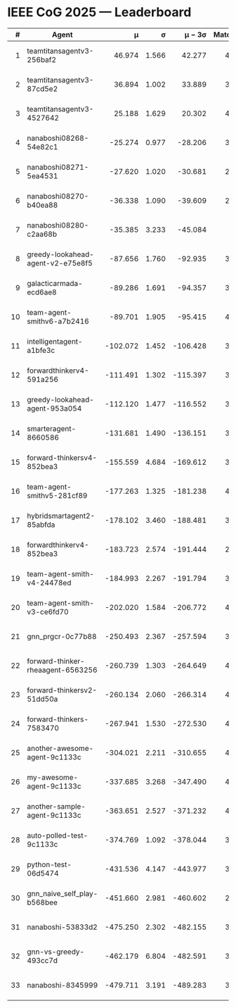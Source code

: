 # IEEE CoG 2025 — Leaderboard

| # | Agent | μ | σ | μ − 3σ | Matches | Updated |
|---:|---|---:|---:|---:|---:|---|
| 1 | teamtitansagentv3-256baf2 | 46.974 | 1.566 | 42.277 | 4232 | 2025-08-28 06:55 |
| 2 | teamtitansagentv3-87cd5e2 | 36.894 | 1.002 | 33.889 | 3958 | 2025-08-28 06:55 |
| 3 | teamtitansagentv3-4527642 | 25.188 | 1.629 | 20.302 | 4174 | 2025-08-28 06:55 |
| 4 | nanaboshi08268-54e82c1 | -25.274 | 0.977 | -28.206 | 3838 | 2025-08-28 06:55 |
| 5 | nanaboshi08271-5ea4531 | -27.620 | 1.020 | -30.681 | 2400 | 2025-08-28 06:55 |
| 6 | nanaboshi08270-b40ea88 | -36.338 | 1.090 | -39.609 | 2778 | 2025-08-28 06:55 |
| 7 | nanaboshi08280-c2aa68b | -35.385 | 3.233 | -45.084 | 560 | 2025-08-28 06:55 |
| 8 | greedy-lookahead-agent-v2-e75e8f5 | -87.656 | 1.760 | -92.935 | 3094 | 2025-08-28 06:55 |
| 9 | galacticarmada-ecd6ae8 | -89.286 | 1.691 | -94.357 | 3600 | 2025-08-28 06:55 |
| 10 | team-agent-smithv6-a7b2416 | -89.701 | 1.905 | -95.415 | 4200 | 2025-08-28 06:55 |
| 11 | intelligentagent-a1bfe3c | -102.072 | 1.452 | -106.428 | 3893 | 2025-08-28 06:55 |
| 12 | forwardthinkerv4-591a256 | -111.491 | 1.302 | -115.397 | 3329 | 2025-08-28 06:55 |
| 13 | greedy-lookahead-agent-953a054 | -112.120 | 1.477 | -116.552 | 3854 | 2025-08-28 06:55 |
| 14 | smarteragent-8660586 | -131.681 | 1.490 | -136.151 | 3248 | 2025-08-28 06:55 |
| 15 | forward-thinkersv4-852bea3 | -155.559 | 4.684 | -169.612 | 3262 | 2025-08-28 06:55 |
| 16 | team-agent-smithv5-281cf89 | -177.263 | 1.325 | -181.238 | 4040 | 2025-08-28 06:55 |
| 17 | hybridsmartagent2-85abfda | -178.102 | 3.460 | -188.481 | 3269 | 2025-08-28 06:55 |
| 18 | forwardthinkerv4-852bea3 | -183.723 | 2.574 | -191.444 | 2989 | 2025-08-28 06:55 |
| 19 | team-agent-smith-v4-24478ed | -184.993 | 2.267 | -191.794 | 3814 | 2025-08-28 06:55 |
| 20 | team-agent-smith-v3-ce6fd70 | -202.020 | 1.584 | -206.772 | 4094 | 2025-08-28 06:55 |
| 21 | gnn_prgcr-0c77b88 | -250.493 | 2.367 | -257.594 | 3340 | 2025-08-28 06:55 |
| 22 | forward-thinker-rheaagent-6563256 | -260.739 | 1.303 | -264.649 | 4302 | 2025-08-28 06:55 |
| 23 | forward-thinkersv2-51dd50a | -260.134 | 2.060 | -266.314 | 4302 | 2025-08-28 06:55 |
| 24 | forward-thinkers-7583470 | -267.941 | 1.530 | -272.530 | 4100 | 2025-08-28 06:55 |
| 25 | another-awesome-agent-9c1133c | -304.021 | 2.211 | -310.655 | 4540 | 2025-08-28 06:55 |
| 26 | my-awesome-agent-9c1133c | -337.685 | 3.268 | -347.490 | 4720 | 2025-08-28 06:55 |
| 27 | another-sample-agent-9c1133c | -363.651 | 2.527 | -371.232 | 4160 | 2025-08-28 06:55 |
| 28 | auto-polled-test-9c1133c | -374.769 | 1.092 | -378.044 | 3580 | 2025-08-28 06:55 |
| 29 | python-test-06d5474 | -431.536 | 4.147 | -443.977 | 3490 | 2025-08-28 06:55 |
| 30 | gnn_naive_self_play-b568bee | -451.660 | 2.981 | -460.602 | 2880 | 2025-08-28 06:55 |
| 31 | nanaboshi-53833d2 | -475.250 | 2.302 | -482.155 | 3440 | 2025-08-28 06:55 |
| 32 | gnn-vs-greedy-493cc7d | -462.179 | 6.804 | -482.591 | 3780 | 2025-08-28 06:55 |
| 33 | nanaboshi-8345999 | -479.711 | 3.191 | -489.283 | 3530 | 2025-08-28 06:55 |

